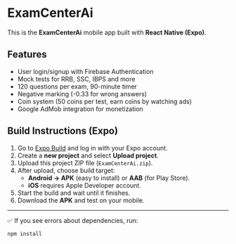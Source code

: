 # ExamCenterAi

This is the **ExamCenterAi** mobile app built with **React Native (Expo)**.

## Features
- User login/signup with Firebase Authentication
- Mock tests for RRB, SSC, IBPS and more
- 120 questions per exam, 90-minute timer
- Negative marking (-0.33 for wrong answers)
- Coin system (50 coins per test, earn coins by watching ads)
- Google AdMob integration for monetization

## Build Instructions (Expo)

1. Go to [Expo Build](https://expo.dev/build) and log in with your Expo account.
2. Create a **new project** and select **Upload project**.
3. Upload this project ZIP file (`ExamCenterAi.zip`).
4. After upload, choose build target:
   - **Android → APK** (easy to install) or **AAB** (for Play Store).
   - **iOS** requires Apple Developer account.
5. Start the build and wait until it finishes.
6. Download the **APK** and test on your mobile.

---

✅ If you see errors about dependencies, run:
```bash
npm install
